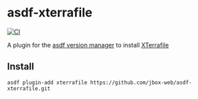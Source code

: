 # asdf-xterrafile

[![CI](https://github.com/jbox-web/asdf-xterrafile/workflows/CI/badge.svg)](https://github.com/jbox-web/asdf-xterrafile/actions)

A plugin for the [asdf version manager](https://asdf-vm.com/) to install [XTerrafile](https://github.com/devopsmakers/xterrafile)

## Install

```
asdf plugin-add xterrafile https://github.com/jbox-web/asdf-xterrafile.git
```
